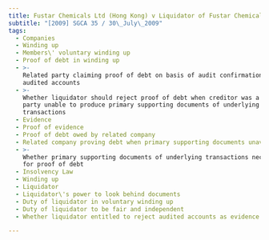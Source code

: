 ```yaml
---
title: Fustar Chemicals Ltd (Hong Kong) v Liquidator of Fustar Chemicals Pte Ltd
subtitle: "[2009] SGCA 35 / 30\_July\_2009"
tags:
  - Companies
  - Winding up
  - Members\' voluntary winding up
  - Proof of debt in winding up
  - >-
    Related party claiming proof of debt on basis of audit confirmations and
    audited accounts
  - >-
    Whether liquidator should reject proof of debt when creditor was a related
    party unable to produce primary supporting documents of underlying
    transactions
  - Evidence
  - Proof of evidence
  - Proof of debt owed by related company
  - Related company proving debt when primary supporting documents unavailable
  - >-
    Whether primary supporting documents of underlying transactions necessary
    for proof of debt
  - Insolvency Law
  - Winding up
  - Liquidator
  - Liquidator\'s power to look behind documents
  - Duty of liquidator in voluntary winding up
  - Duty of liquidator to be fair and independent
  - Whether liquidator entitled to reject audited accounts as evidence of debt

---
```


